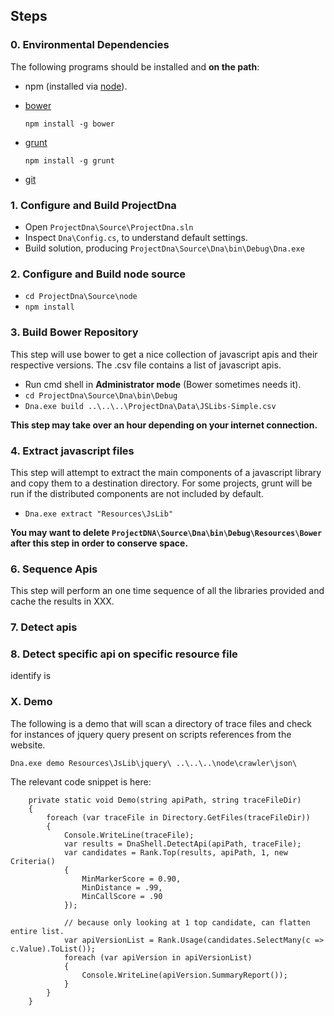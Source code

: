 

## Steps

### 0. Environmental Dependencies

The following programs should be installed and **on the path**:

- npm (installed via [node](http://nodejs.org/)).
- [bower](http://bower.io/)

    `npm install -g bower`

- [grunt](http://gruntjs.com/installing-grunt)

	`npm install -g grunt`

- [git](http://git-scm.com/)

### 1. Configure and Build ProjectDna

- Open `ProjectDna\Source\ProjectDna.sln`
- Inspect `Dna\Config.cs`, to understand default settings.
- Build solution, producing `ProjectDna\Source\Dna\bin\Debug\Dna.exe`

### 2. Configure and Build node source

- `cd ProjectDna\Source\node`
- `npm install`

### 3. Build Bower Repository

This step will use bower to get a nice collection of javascript apis and their respective versions.  The .csv file contains a list of javascript apis.

- Run cmd shell in **Administrator mode** (Bower sometimes needs it).
- `cd ProjectDna\Source\Dna\bin\Debug`
- `Dna.exe build ..\..\..\ProjectDna\Data\JSLibs-Simple.csv`

**This step may take over an hour depending on your internet connection.**

### 4. Extract javascript files

This step will attempt to extract the main components of a javascript library and copy them to a destination directory.  For some projects, grunt will be run if the distributed components are not included by default.

- `Dna.exe extract "Resources\JsLib"`


**You may want to delete `ProjectDNA\Source\Dna\bin\Debug\Resources\Bower` after this step in order to conserve space.**

### 6. Sequence Apis

This step will perform an one time sequence of all the libraries provided and cache the results in XXX.



### 7. Detect apis

### 8. Detect specific api on specific resource file


identify
is


### X. Demo

The following is a demo that will scan a directory of trace files and check for instances of jquery query present on scripts references from the website.

    Dna.exe demo Resources\JsLib\jquery\ ..\..\..\node\crawler\json\

The relevant code snippet is here:

        private static void Demo(string apiPath, string traceFileDir)
        {
            foreach (var traceFile in Directory.GetFiles(traceFileDir))
            {
                Console.WriteLine(traceFile);
                var results = DnaShell.DetectApi(apiPath, traceFile);
                var candidates = Rank.Top(results, apiPath, 1, new Criteria()
                {
                    MinMarkerScore = 0.90,
                    MinDistance = .99,
                    MinCallScore = .90
                });

                // because only looking at 1 top candidate, can flatten entire list.
                var apiVersionList = Rank.Usage(candidates.SelectMany(c => c.Value).ToList());
                foreach (var apiVersion in apiVersionList)
                {
                    Console.WriteLine(apiVersion.SummaryReport());
                }
            }
        }
